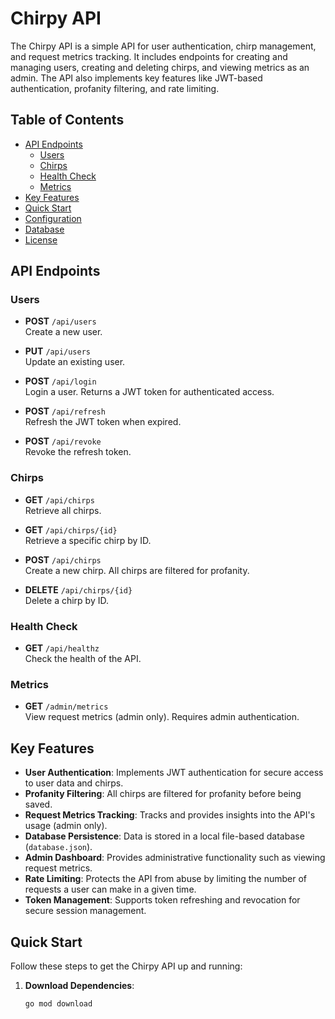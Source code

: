 # Chirpy API

The Chirpy API is a simple API for user authentication, chirp management, and request metrics tracking. It includes endpoints for creating and managing users, creating and deleting chirps, and viewing metrics as an admin. The API also implements key features like JWT-based authentication, profanity filtering, and rate limiting.

## Table of Contents

- [API Endpoints](#api-endpoints)
  - [Users](#users)
  - [Chirps](#chirps)
  - [Health Check](#health-check)
  - [Metrics](#metrics)
- [Key Features](#key-features)
- [Quick Start](#quick-start)
- [Configuration](#configuration)
- [Database](#database)
- [License](#license)

## API Endpoints

### Users

- **POST** `/api/users`  
  Create a new user.

- **PUT** `/api/users`  
  Update an existing user.

- **POST** `/api/login`  
  Login a user. Returns a JWT token for authenticated access.

- **POST** `/api/refresh`  
  Refresh the JWT token when expired.

- **POST** `/api/revoke`  
  Revoke the refresh token.

### Chirps

- **GET** `/api/chirps`  
  Retrieve all chirps.

- **GET** `/api/chirps/{id}`  
  Retrieve a specific chirp by ID.

- **POST** `/api/chirps`  
  Create a new chirp. All chirps are filtered for profanity.

- **DELETE** `/api/chirps/{id}`  
  Delete a chirp by ID.

### Health Check

- **GET** `/api/healthz`  
  Check the health of the API.

### Metrics

- **GET** `/admin/metrics`  
  View request metrics (admin only). Requires admin authentication.

## Key Features

- **User Authentication**: Implements JWT authentication for secure access to user data and chirps.
- **Profanity Filtering**: All chirps are filtered for profanity before being saved.
- **Request Metrics Tracking**: Tracks and provides insights into the API's usage (admin only).
- **Database Persistence**: Data is stored in a local file-based database (`database.json`).
- **Admin Dashboard**: Provides administrative functionality such as viewing request metrics.
- **Rate Limiting**: Protects the API from abuse by limiting the number of requests a user can make in a given time.
- **Token Management**: Supports token refreshing and revocation for secure session management.

## Quick Start

Follow these steps to get the Chirpy API up and running:

1. **Download Dependencies**:
   ```bash
   go mod download
